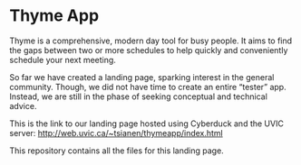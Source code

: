 # Thyme App

Thyme is a comprehensive, modern day tool for busy people. It aims to find the gaps between two or more schedules to help quickly and conveniently schedule your next meeting. 

So far we have created a landing page, sparking interest in the general community. Though, we did not have time to create an entire “tester” app. Instead, we are still in the phase of seeking conceptual and technical advice.

This is the link to our landing page hosted using Cyberduck and the UVIC server: http://web.uvic.ca/~tsianen/thymeapp/index.html

This repository contains all the files for this landing page.
